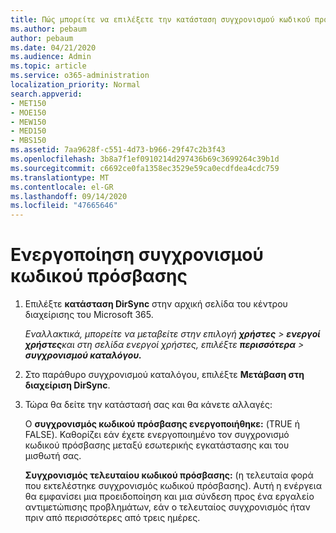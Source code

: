```yaml
---
title: Πώς μπορείτε να επιλέξετε την κατάσταση συγχρονισμού κωδικού πρόσβασης
ms.author: pebaum
author: pebaum
ms.date: 04/21/2020
ms.audience: Admin
ms.topic: article
ms.service: o365-administration
localization_priority: Normal
search.appverid:
- MET150
- MOE150
- MEW150
- MED150
- MBS150
ms.assetid: 7aa9628f-c551-4d73-b966-29f47c2b3f43
ms.openlocfilehash: 3b8a7f1ef0910214d297436b69c3699264c39b1d
ms.sourcegitcommit: c6692ce0fa1358ec3529e59ca0ecdfdea4cdc759
ms.translationtype: MT
ms.contentlocale: el-GR
ms.lasthandoff: 09/14/2020
ms.locfileid: "47665646"
---
```

# <a name="enable-password-sync"></a>Ενεργοποίηση συγχρονισμού κωδικού πρόσβασης

1.  Επιλέξτε **κατάσταση DirSync** στην αρχική σελίδα του κέντρου διαχείρισης του Microsoft 365. 
    
     *Εναλλακτικά, μπορείτε να μεταβείτε στην επιλογή **χρήστες** \> **ενεργοί χρήστες**και στη σελίδα ενεργοί χρήστες, επιλέξτε **περισσότερα** \> **συγχρονισμού καταλόγου.*** 
    
2. Στο παράθυρο συγχρονισμού καταλόγου, επιλέξτε **Μετάβαση στη διαχείριση DirSync**. 
    
3. Τώρα θα δείτε την κατάστασή σας και θα κάνετε αλλαγές:
    
    Ο **συγχρονισμός κωδικού πρόσβασης ενεργοποιήθηκε:** (TRUE ή FALSE). Καθορίζει εάν έχετε ενεργοποιημένο τον συγχρονισμό κωδικού πρόσβασης μεταξύ εσωτερικής εγκατάστασης και του μισθωτή σας. 
    
    **Συγχρονισμός τελευταίου κωδικού πρόσβασης:** (η τελευταία φορά που εκτελέστηκε συγχρονισμός κωδικού πρόσβασης). Αυτή η ενέργεια θα εμφανίσει μια προειδοποίηση και μια σύνδεση προς ένα εργαλείο αντιμετώπισης προβλημάτων, εάν ο τελευταίος συγχρονισμός ήταν πριν από περισσότερες από τρεις ημέρες. 
    

